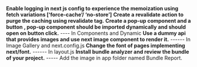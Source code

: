 **Enable logging in next js config to experience the memoization using fetch variations [‘force-cache’/ ‘no-store’]**
**Create a revalidate action to purge the caching using revalidate tag.**
**Create a pop-up component and a button , pop-up component should be imported dynamically and should open on button click.**
  ---- In Components and Dynamic
**Use a dummy api that provides images and use next image component to render it.**
 ------ In Image Gallery and next.config.js
**Change the font of pages implementing next/font.**
  ------ In layout.js
**Install bundle analyzer and review the bundle of your project.**
 ----- Add the image in app folder named Bundle Report.